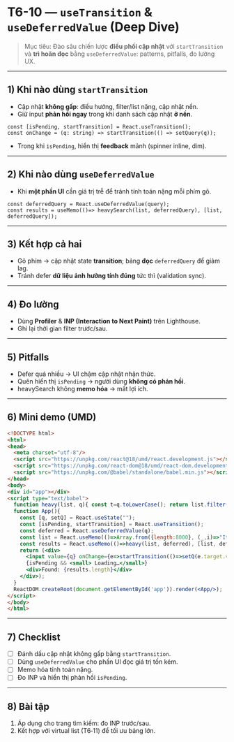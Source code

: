 # T6-10 — `useTransition` & `useDeferredValue` (Deep Dive)

> Mục tiêu: Đào sâu chiến lược **điều phối cập nhật** với `startTransition` và **trì hoãn đọc** bằng `useDeferredValue`: patterns, pitfalls, đo lường UX.

---

## 1) Khi nào dùng `startTransition`
- Cập nhật **không gấp**: điều hướng, filter/list nặng, cập nhật nền.  
- Giữ input **phản hồi ngay** trong khi danh sách cập nhật **ở nền**.

```tsx
const [isPending, startTransition] = React.useTransition();
const onChange = (q: string) => startTransition(() => setQuery(q));
```

- Trong khi `isPending`, hiển thị **feedback** mảnh (spinner inline, dim).

---

## 2) Khi nào dùng `useDeferredValue`
- Khi **một phần UI** cần giá trị trễ để tránh tính toán nặng mỗi phím gõ.
```tsx
const deferredQuery = React.useDeferredValue(query);
const results = useMemo(()=> heavySearch(list, deferredQuery), [list, deferredQuery]);
```

---

## 3) Kết hợp cả hai
- Gõ phím → cập nhật state **transition**; bảng **đọc** `deferredQuery` để giảm lag.  
- Tránh defer **dữ liệu ảnh hưởng tính đúng** tức thì (validation sync).

---

## 4) Đo lường
- Dùng **Profiler** & **INP (Interaction to Next Paint)** trên Lighthouse.  
- Ghi lại thời gian filter trước/sau.

---

## 5) Pitfalls
- Defer quá nhiều → UI chậm cập nhật nhận thức.  
- Quên hiển thị `isPending` → người dùng **không có phản hồi**.  
- heavySearch không **memo hóa** → mất lợi ích.

---

## 6) Mini demo (UMD)
```html
<!DOCTYPE html>
<html>
<head>
  <meta charset="utf-8"/>
  <script src="https://unpkg.com/react@18/umd/react.development.js"></script>
  <script src="https://unpkg.com/react-dom@18/umd/react-dom.development.js"></script>
  <script src="https://unpkg.com/@babel/standalone/babel.min.js"></script>
</head>
<body>
<div id="app"></div>
<script type="text/babel">
  function heavy(list, q){ const t=q.toLowerCase(); return list.filter(x=>x.toLowerCase().includes(t)); }
  function App(){
    const [q, setQ] = React.useState("");
    const [isPending, startTransition] = React.useTransition();
    const deferred = React.useDeferredValue(q);
    const list = React.useMemo(()=>Array.from({length:8000}, (_,i)=>"Item "+i), []);
    const results = React.useMemo(()=>heavy(list, deferred), [list, deferred]);
    return (<div>
      <input value={q} onChange={e=>startTransition(()=>setQ(e.target.value))} placeholder="Search 8k items"/>
      {isPending && <small> Loading…</small>}
      <div>Found: {results.length}</div>
    </div>);
  }
  ReactDOM.createRoot(document.getElementById('app')).render(<App/>);
</script>
</body>
</html>
```

---

## 7) Checklist
- [ ] Đánh dấu cập nhật không gấp bằng `startTransition`.  
- [ ] Dùng `useDeferredValue` cho phần UI đọc giá trị tốn kém.  
- [ ] Memo hóa tính toán nặng.  
- [ ] Đo INP và hiển thị phản hồi `isPending`.

---

## 8) Bài tập
1. Áp dụng cho trang tìm kiếm: đo INP trước/sau.  
2. Kết hợp với virtual list (T6‑11) để tối ưu bảng lớn.
